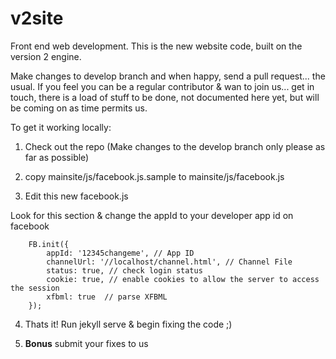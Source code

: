 # v2site
Front end web development. This is the new website code, built on the version 2 engine.

Make changes to develop branch and when happy, send a pull request... the usual. If you feel you can be a regular contributor & wan to join us... get in touch, there is a load of stuff to be done, not documented here yet, but will be coming on as time permits us.

To get it working locally:
1. Check out the repo (Make changes to the develop branch only please as far as possible)

2. copy mainsite/js/facebook.js.sample to mainsite/js/facebook.js 

3. Edit this new facebook.js

Look for this section & change the appId to your developer app id on facebook
```
    FB.init({
        appId: '12345changeme', // App ID
        channelUrl: '//localhost/channel.html', // Channel File
        status: true, // check login status
        cookie: true, // enable cookies to allow the server to access the session
        xfbml: true  // parse XFBML
    });
```

4. Thats it! Run jekyll serve & begin fixing the code ;)

5. **Bonus**  submit your fixes  to us
